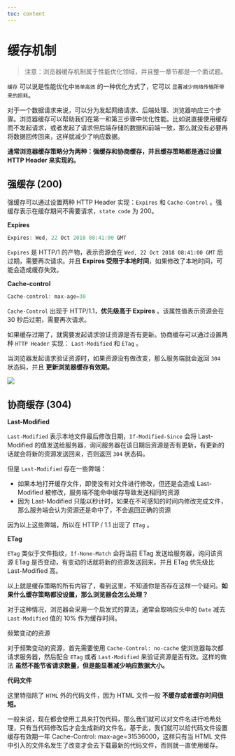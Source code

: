 ```yaml
---
toc: content
---
```


# 缓存机制

> 注意：浏览器缓存机制属于性能优化领域，并且整一章节都是一个面试题。

`缓存` 可以说是性能优化中`简单高效` 的一种优化方式了，它可以 `显著减少网络传输所带来的损耗`。

对于一个数据请求来说，可以分为发起网络请求、后端处理、浏览器响应三个步骤。浏览器缓存可以帮助我们在第一和第三步骤中优化性能。比如说直接使用缓存而不发起请求，或者发起了请求但后端存储的数据和前端一致，那么就没有必要再将数据回传回来，这样就减少了响应数据。

**通常浏览器缓存策略分为两种：强缓存和协商缓存，并且缓存策略都是通过设置 HTTP Header 来实现的。**

## 强缓存 (200)

强缓存可以通过设置两种 HTTP Header 实现：`Expires` 和 `Cache-Control` 。强缓存表示在缓存期间不需要请求，`state code` 为 200。

**Expires**

```js
Expires: Wed, 22 Oct 2018 08:41:00 GMT
```

`Expires` 是 HTTP/1 的产物，表示资源会在 `Wed, 22 Oct 2018 08:41:00 GMT` 后过期，需要再次请求。并且 **Expires 受限于本地时间**，如果修改了本地时间，可能会造成缓存失效。

**Cache-control**

```js
Cache-control: max-age=30
```

`Cache-Control` 出现于 HTTP/1.1，**优先级高于 Expires** 。该属性值表示资源会在 30 秒后过期，需要再次请求。

如果缓存过期了，就需要发起请求验证资源是否有更新。协商缓存可以通过设置两种 `HTTP Header` 实现： `Last-Modified` 和 `ETag` 。

当浏览器发起请求验证资源时，如果资源没有做改变，那么服务端就会返回 `304` 状态码，并且 **更新浏览器缓存有效期。**

![](https://user-gold-cdn.xitu.io/2018/12/6/16782357baddf1c6?imageView2/0/w/1280/h/960/format/webp/ignore-error/1)

## 协商缓存 (304)

**Last-Modified**

`Last-Modified` 表示本地文件最后修改日期，`If-Modified-Since` 会将 Last-Modified 的值发送给服务器，询问服务器在该日期后资源是否有更新，有更新的话就会将新的资源发送回来，否则返回 `304` 状态码。

但是 `Last-Modified` 存在一些弊端：

-   如果本地打开缓存文件，即使没有对文件进行修改，但还是会造成 Last-Modified 被修改，服务端不能命中缓存导致发送相同的资源
-   因为 Last-Modified 只能以秒计时，如果在不可感知的时间内修改完成文件，那么服务端会认为资源还是命中了，不会返回正确的资源

因为以上这些弊端，所以在 HTTP / 1.1 出现了 `ETag` 。

**ETag**

`ETag` 类似于文件指纹，`If-None-Match` 会将当前 ETag 发送给服务器，询问该资源 ETag 是否变动，有变动的话就将新的资源发送回来。并且 ETag 优先级比 Last-Modified 高。

以上就是缓存策略的所有内容了，看到这里，不知道你是否存在这样一个疑问。**如果什么缓存策略都没设置，那么浏览器会怎么处理？**

对于这种情况，浏览器会采用一个启发式的算法，通常会取响应头中的 `Date` 减去 `Last-Modified` 值的 10% 作为缓存时间。

频繁变动的资源

对于频繁变动的资源，首先需要使用 `Cache-Control: no-cache` 使浏览器每次都请求服务器，然后配合 `ETag` 或者 `Last-Modified` 来验证资源是否有效。这样的做法 **虽然不能节省请求数量，但是能显著减少响应数据大小。**

**代码文件**

这里特指除了 `HTML` 外的代码文件，因为 HTML 文件一般 **不缓存或者缓存时间很短。**

一般来说，现在都会使用工具来打包代码，那么我们就可以对文件名进行哈希处理，只有当代码修改后才会生成新的文件名。基于此，我们就可以给代码文件设置缓存有效期一年 Cache-Control: max-age=31536000，这样只有当 HTML 文件中引入的文件名发生了改变才会去下载最新的代码文件，否则就一直使用缓存。
